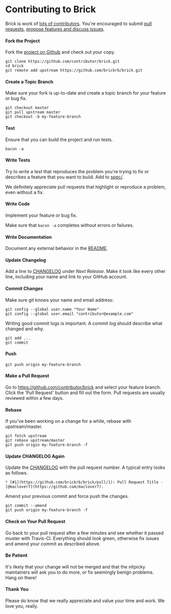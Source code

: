 Contributing to Brick
=====================

Brick is work of [lots of contributors](https://github.com/brickrb/brick/graphs/contributors). You're encouraged to submit [pull requests](https://github.com/brickrb/brick/pulls), [propose features and discuss issues](https://github.com/brickrb/brick/issues).

#### Fork the Project

Fork the [project on Github](https://github.com/brickrb/brick) and check out your copy.

```
git clone https://github.com/contributor/brick.git
cd brick
git remote add upstream https://github.com/brickrb/brick.git
```

#### Create a Topic Branch

Make sure your fork is up-to-date and create a topic branch for your feature or bug fix.

```
git checkout master
git pull upstream master
git checkout -b my-feature-branch
```

#### Test

Ensure that you can build the project and run tests.

```
bacon -a
```

#### Write Tests

Try to write a test that reproduces the problem you're trying to fix or describes a feature that you want to build. Add to [spec/](spec/).

We definitely appreciate pull requests that highlight or reproduce a problem, even without a fix.

#### Write Code

Implement your feature or bug fix.

Make sure that `bacon -a` completes without errors or failures.

#### Write Documentation

Document any external behavior in the [README](README.md).

#### Update Changelog

Add a line to [CHANGELOG](CHANGELOG.md) under *Next Release*. Make it look like every other line, including your name and link to your GitHub account.

#### Commit Changes

Make sure git knows your name and email address:

```
git config --global user.name "Your Name"
git config --global user.email "contributor@example.com"
```

Writing good commit logs is important. A commit log should describe what changed and why.

```
git add ...
git commit
```

#### Push

```
git push origin my-feature-branch
```

#### Make a Pull Request

Go to https://github.com/contributor/brick and select your feature branch. Click the 'Pull Request' button and fill out the form. Pull requests are usually reviewed within a few days.

#### Rebase

If you've been working on a change for a while, rebase with upstream/master.

```
git fetch upstream
git rebase upstream/master
git push origin my-feature-branch -f
```

#### Update CHANGELOG Again

Update the [CHANGELOG](CHANGELOG.md) with the pull request number. A typical entry looks as follows.

```
* [#1](https://github.com/brickrb/brick/pull/1): Pull Request Title - [@maclover7](https://github.com/maclover7).
```

Amend your previous commit and force push the changes.

```
git commit --amend
git push origin my-feature-branch -f
```

#### Check on Your Pull Request

Go back to your pull request after a few minutes and see whether it passed muster with Travis-CI. Everything should look green, otherwise fix issues and amend your commit as described above.

#### Be Patient

It's likely that your change will not be merged and that the nitpicky maintainers will ask you to do more, or fix seemingly benign problems. Hang on there!

#### Thank You

Please do know that we really appreciate and value your time and work. We love you, really.